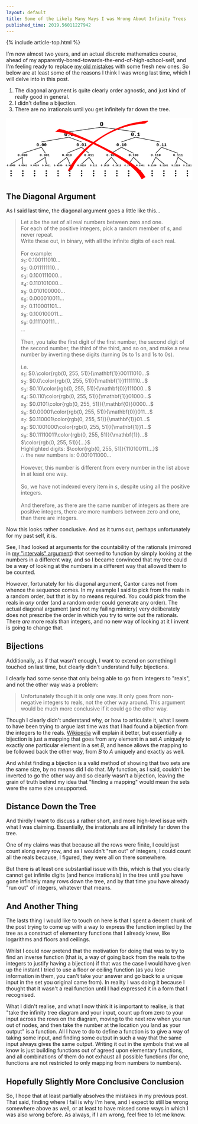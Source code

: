 ```yaml
---
layout: default
title: Some of the Likely Many Ways I was Wrong About Infinity Trees
published_time: 2019.56011227942
---
```


{% include article-top.html %}

I'm now almost two years, and an actual discrete mathematics course, ahead of my apparently-bored-towards-the-end-of-high-school-self, and I'm feeling ready to replace [my old mistakes](\infinity-trees) with some fresh new ones. So below are at least some of the reasons I think I was wrong last time, which I will delve into in this post.

1. The diagonal argument is quite clearly order agnostic, and just kind of really good in general.
2. I didn't define a bijection.
3. There are no irrationals until you get infinitely far down the tree.

![Crossed out infinity trees diagram](
    /static/some-of-the-likely-many-ways-i-was-wrong-about-infinity-trees\infinity-trees-crossed-out.svg
    "Well, yes, I guess there isn't actually anything wrong with the diagram."
)

<!--~~~-->

## The Diagonal Argument

As I said last time, the diagonal argument goes a little like this...

> Let $s$ be the set of all real numbers between zero and one.  
> For each of the positive integers, pick a random member of $s$, and never
> repeat.  
> Write these out, in binary, with all the infinite digits of each real.  
> <br>
> For example:  
> $s_1$: $0.100111010...$  
> $s_2$: $0.011111110...$  
> $s_3$: $0.100111000...$  
> $s_4$: $0.110101000...$  
> $s_5$: $0.010100000...$  
> $s_6$: $0.000010011...$  
> $s_7$: $0.110001101...$  
> $s_8$: $0.100100011...$  
> $s_9$: $0.111100111...$  
> $...$  
> <br>
> Then, you take the first digit of the first number, the second digit of the
> second number, the third of the third, and so on, and make a new number by
> inverting these digits (turning $0$s to $1$s and $1$s to $0$s).  
> <br>
> i.e.  
> $s_1$: $0.\color{rgb(0, 255, 51)}{\mathbf{1}}00111010...$  
> $s_2$: $0.0\color{rgb(0, 255, 51)}{\mathbf{1}}1111110...$  
> $s_3$: $0.10\color{rgb(0, 255, 51)}{\mathbf{0}}111000...$  
> $s_4$: $0.110\color{rgb(0, 255, 51)}{\mathbf{1}}01000...$  
> $s_5$: $0.0101\color{rgb(0, 255, 51)}{\mathbf{0}}0000...$  
> $s_6$: $0.00001\color{rgb(0, 255, 51)}{\mathbf{0}}011...$  
> $s_7$: $0.110001\color{rgb(0, 255, 51)}{\mathbf{1}}01...$  
> $s_8$: $0.1001000\color{rgb(0, 255, 51)}{\mathbf{1}}1...$  
> $s_9$: $0.11110011\color{rgb(0, 255, 51)}{\mathbf{1}}...$  
> $\color{rgb(0, 255, 51)}{...}$  
> Highlighted digits: $\color{rgb(0, 255, 51)}{110100111...}$  
> $\therefore$ the new numbers is: $0.001011000...$  
> <br>
> However, this number is different from every number in the list above in at
> least one way.  
> <br>
> So, we have not indexed every item in $s$, despite using all the positive
> integers.  
> <br>
> And therefore, as there are the same number of integers as there are
> positive integers, there are more numbers between zero and one, than there
> are integers.

Now this looks rather conclusive. And as it turns out, perhaps unfortunately for my past self, it is.

See, I had looked at arguments for the countability of the rationals (mirrored in [my "intervals" argument](/infinity-trees#intervals)) that seemed to function by simply looking at the numbers in a different way, and so I became convinced that my tree could be a way of looking at the numbers in a different way that allowed them to be counted.

However, fortunately for his diagonal argument, Cantor cares not from whence the sequence comes. In my example I said to pick from the reals in a random order, but that is by no means required. You could pick from the reals in *any* order (and a random order could generate any order). The actual diagonal argument (and not my failing mimicry) very deliberately does not prescribe the order in which you try to write out the rationals. There *are* more reals than integers, and no new way of looking at it I invent is going to change that.

## Bijections

Additionally, as if that wasn't enough, I want to extend on something I touched on last time, but clearly didn't understand fully: bijections.

I clearly had some sense that only being able to go from integers to "reals", and not the other way was a problem:

> Unfortunately though it is only one way. It only goes from non-negative integers to reals, not the other way around. This argument would be much more conclusive if it could go the other way.

Though I clearly didn't understand why, or how to articulate it, what I seem to have been trying to argue last time was that I had found a bijection from the integers to the reals. [Wikipedia](https://en.wikipedia.org/wiki/Bijection) will explain it better, but essentially a bijection is just a mapping that goes from any element in a set $A$ uniquely to exactly one particular element in a set $B$, and hence allows the mapping to be followed back the other way, from $B$ to $A$ uniquely and exactly as well.

And whilst finding a bijection is a valid method of showing that two sets are the same size, by no means did I do that. My function, as I said, couldn't be inverted to go the other way and so clearly wasn't a bijection, leaving the grain of truth behind my idea that "finding a mapping" would mean the sets were the same size unsupported.

## Distance Down the Tree

And thirdly I want to discuss a rather short, and more high-level issue with what I was claiming. Essentially, the irrationals are all infinitely far down the tree.

One of my claims was that because all the rows were finite, I could just count along every row, and as I wouldn't "run out" of integers, I could count all the reals because, I figured, they were all on there somewhere.

But there is at least one substantial issue with this, which is that you clearly cannot get infinite digits (and hence irrationals) in the tree until you have gone infinitely many rows down the tree, and by that time you have already "run out" of integers, whatever that means.

## And Another Thing

The lasts thing I would like to touch on here is that I spent a decent chunk of the post trying to come up with a way to express the function implied by the tree as a construct of elementary functions that I already knew, like logarithms and floors and ceilings.

Whilst I could now pretend that the motivation for doing that was to try to find an inverse function (that is, a way of going back from the reals to the integers to justify having a bijection) if that was the case I would have given up the instant I tried to use a floor or ceiling function (as you lose information in them, you can't take your answer and go back to a unique input in the set you original came from). In reality I was doing it because I thought that it wasn't a real function until I had expressed it in a form that I recognised.

What I didn't realise, and what I now think it is important to realise, is that "take the infinity tree diagram and your input, count up from zero to your input across the rows on the diagram, moving to the next row when you run out of nodes, and then take the number at the location you land as your output" is a function. All I have to do to define a function is to give a way of taking some input, and finding some output in such a way that the same input always gives the same output. Writing it out in the symbols that we all know is just building functions out of agreed upon elementary functions, and all combinations of them do not exhaust all possible functions (for one, functions are not restricted to only mapping from numbers to numbers).

## Hopefully Slightly More Conclusive Conclusion

So, I hope that at least partially absolves the mistakes in my previous post. That said, finding where I fail is why I'm here, and I expect to still be wrong somewhere above as well, or at least to have missed some ways in which I was also wrong before. As always, if I am wrong, feel free to let me know.
